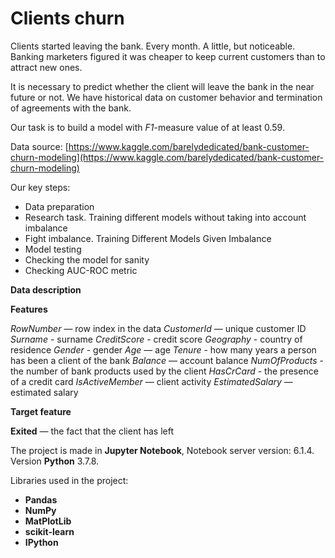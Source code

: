 # Clients churn

Clients started leaving the bank. Every month. A little, but noticeable. Banking marketers figured it was cheaper to keep current customers than to attract new ones.

It is necessary to predict whether the client will leave the bank in the near future or not. We have historical data on customer behavior and termination of agreements with the bank.

Our task is to build a model with *F1*-measure value of at least 0.59.

Data source: [https://www.kaggle.com/barelydedicated/bank-customer-churn-modeling](https://www.kaggle.com/barelydedicated/bank-customer-churn-modeling)

Our key steps:
* Data preparation
* Research task. Training different models without taking into account imbalance
* Fight imbalance. Training Different Models Given Imbalance
* Model testing
* Checking the model for sanity
* Checking AUC-ROC metric

**Data description**  

**Features**

*RowNumber* — row index in the data
*CustomerId* — unique customer ID
*Surname* - surname
*CreditScore* - credit score
*Geography* - country of residence
*Gender* - gender
*Age* — age
*Tenure* - how many years a person has been a client of the bank
*Balance* — account balance
*NumOfProducts* - the number of bank products used by the client
*HasCrCard* - the presence of a credit card
*IsActiveMember* — client activity
*EstimatedSalary* — estimated salary

**Target feature** 

**Exited** — the fact that the client has left


The project is made in **Jupyter Notebook**, Notebook server version: 6.1.4. Version **Python** 3.7.8.
  
Libraries used in the project:
* **Pandas**
* **NumPy**
* **MatPlotLib**
* **scikit-learn**
* **IPython**
